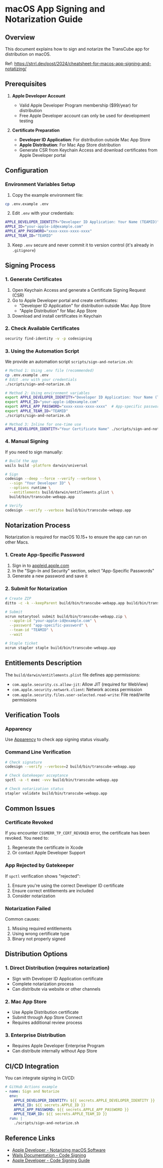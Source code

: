 # macOS App Signing and Notarization Guide

## Overview

This document explains how to sign and notarize the TransCube app for distribution on macOS.

Ref: https://strrl.dev/post/2024/cheatsheet-for-macos-app-signing-and-notatizing/

## Prerequisites

1. **Apple Developer Account**
   - Valid Apple Developer Program membership ($99/year) for distribution
   - Free Apple Developer account can only be used for development testing

2. **Certificate Preparation**
   - **Developer ID Application**: For distribution outside Mac App Store
   - **Apple Distribution**: For Mac App Store distribution
   - Generate CSR from Keychain Access and download certificates from Apple Developer portal

## Configuration

### Environment Variables Setup

1. Copy the example environment file:
```bash
cp .env.example .env
```

2. Edit `.env` with your credentials:
```bash
APPLE_DEVELOPER_IDENTITY="Developer ID Application: Your Name (TEAMID)"
APPLE_ID="your-apple-id@example.com"
APPLE_APP_PASSWORD="xxxx-xxxx-xxxx-xxxx"
APPLE_TEAM_ID="TEAMID"
```

3. Keep `.env` secure and never commit it to version control (it's already in `.gitignore`)

## Signing Process

### 1. Generate Certificates

1. Open Keychain Access and generate a Certificate Signing Request (CSR)
2. Go to Apple Developer portal and create certificates:
   - "Developer ID Application" for distribution outside Mac App Store
   - "Apple Distribution" for Mac App Store
3. Download and install certificates in Keychain

### 2. Check Available Certificates

```bash
security find-identity -v -p codesigning
```

### 3. Using the Automation Script

We provide an automation script `scripts/sign-and-notarize.sh`:

```bash
# Method 1: Using .env file (recommended)
cp .env.example .env
# Edit .env with your credentials
./scripts/sign-and-notarize.sh

# Method 2: Using environment variables
export APPLE_DEVELOPER_IDENTITY="Developer ID Application: Your Name (TEAMID)"
export APPLE_ID="your-apple-id@example.com"
export APPLE_APP_PASSWORD="xxxx-xxxx-xxxx-xxxx"  # App-specific password
export APPLE_TEAM_ID="TEAMID"
./scripts/sign-and-notarize.sh

# Method 3: Inline for one-time use
APPLE_DEVELOPER_IDENTITY="Your Certificate Name" ./scripts/sign-and-notarize.sh
```

### 4. Manual Signing

If you need to sign manually:

```bash
# Build the app
wails build -platform darwin/universal

# Sign
codesign --deep --force --verify --verbose \
  --sign "Your Developer ID" \
  --options runtime \
  --entitlements build/darwin/entitlements.plist \
  build/bin/transcube-webapp.app

# Verify
codesign --verify --verbose build/bin/transcube-webapp.app
```

## Notarization Process

Notarization is required for macOS 10.15+ to ensure the app can run on other Macs.

### 1. Create App-Specific Password

1. Sign in to [appleid.apple.com](https://appleid.apple.com)
2. In the "Sign-In and Security" section, select "App-Specific Passwords"
3. Generate a new password and save it

### 2. Submit for Notarization

```bash
# Create ZIP
ditto -c -k --keepParent build/bin/transcube-webapp.app build/bin/transcube-webapp.zip

# Submit
xcrun notarytool submit build/bin/transcube-webapp.zip \
  --apple-id "your-apple-id@example.com" \
  --password "app-specific-password" \
  --team-id "TEAMID" \
  --wait

# Staple ticket
xcrun stapler staple build/bin/transcube-webapp.app
```

## Entitlements Description

The `build/darwin/entitlements.plist` file defines app permissions:

- `com.apple.security.cs.allow-jit`: Allow JIT (required for WebView)
- `com.apple.security.network.client`: Network access permission
- `com.apple.security.files.user-selected.read-write`: File read/write permissions

## Verification Tools

### Apparency
Use [Apparency](https://mothersruin.com/software/Apparency/get.html) to check app signing status visually.

### Command Line Verification
```bash
# Check signature
codesign --verify --verbose=2 build/bin/transcube-webapp.app

# Check Gatekeeper acceptance
spctl -a -t exec -vvv build/bin/transcube-webapp.app

# Check notarization status
stapler validate build/bin/transcube-webapp.app
```

## Common Issues

### Certificate Revoked

If you encounter `CSSMERR_TP_CERT_REVOKED` error, the certificate has been revoked. You need to:
1. Regenerate the certificate in Xcode
2. Or contact Apple Developer Support

### App Rejected by Gatekeeper

If `spctl` verification shows "rejected":
1. Ensure you're using the correct Developer ID certificate
2. Ensure correct entitlements are included
3. Consider notarization

### Notarization Failed

Common causes:
1. Missing required entitlements
2. Using wrong certificate type
3. Binary not properly signed

## Distribution Options

### 1. Direct Distribution (requires notarization)
- Sign with Developer ID Application certificate
- Complete notarization process
- Can distribute via website or other channels

### 2. Mac App Store
- Use Apple Distribution certificate
- Submit through App Store Connect
- Requires additional review process

### 3. Enterprise Distribution
- Requires Apple Developer Enterprise Program
- Can distribute internally without App Store

## CI/CD Integration

You can integrate signing in CI/CD:

```yaml
# GitHub Actions example
- name: Sign and Notarize
  env:
    APPLE_DEVELOPER_IDENTITY: ${{ secrets.APPLE_DEVELOPER_IDENTITY }}
    APPLE_ID: ${{ secrets.APPLE_ID }}
    APPLE_APP_PASSWORD: ${{ secrets.APPLE_APP_PASSWORD }}
    APPLE_TEAM_ID: ${{ secrets.APPLE_TEAM_ID }}
  run: |
    ./scripts/sign-and-notarize.sh
```

## Reference Links

- [Apple Developer - Notarizing macOS Software](https://developer.apple.com/documentation/security/notarizing_macos_software_before_distribution)
- [Wails Documentation - Code Signing](https://wails.io/docs/guides/signing)
- [Apple Developer - Code Signing Guide](https://developer.apple.com/library/archive/documentation/Security/Conceptual/CodeSigningGuide/)